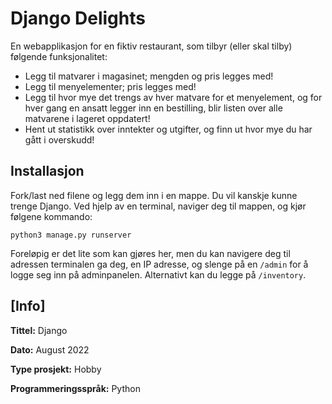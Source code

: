 # Django Delights
En webapplikasjon for en fiktiv restaurant, som tilbyr (eller skal tilby) følgende funksjonalitet:
- Legg til matvarer i magasinet; mengden og pris legges med!
- Legg til menyelementer; pris legges med!
- Legg til hvor mye det trengs av hver matvare for et menyelement, og for hver gang en ansatt legger inn en bestilling, blir listen over alle matvarene i lageret oppdatert!
- Hent ut statistikk over inntekter og utgifter, og finn ut hvor mye du har gått i overskudd!

## Installasjon
Fork/last ned filene og legg dem inn i en mappe. Du vil kanskje kunne trenge Django. Ved hjelp av en terminal, naviger deg til mappen, og kjør følgene kommando:

`python3 manage.py runserver`

Foreløpig er det lite som kan gjøres her, men du kan navigere deg til adressen terminalen ga deg, en IP adresse, og slenge på en `/admin` for å logge seg inn på adminpanelen. Alternativt kan du legge på `/inventory`.


## [Info]
**Tittel:** Django

**Dato:** August 2022

**Type prosjekt:** Hobby

**Programmeringsspråk:** Python